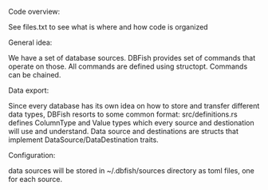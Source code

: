 Code overview:

See files.txt to see what is where and how code is organized

General idea:

We have a set of database sources.
DBFish provides set of commands that operate on those.
All commands are defined using structopt.
Commands can be chained.

Data export:

Since every database has its own idea on how to store and transfer different data types,
DBFish resorts to some common format: src/definitions.rs defines ColumnType and Value types
which every source and destionation will use and understand.
Data source and destinations are structs that implement DataSource/DataDestination traits.

Configuration:

data sources will be stored in ~/.dbfish/sources directory as toml files, one for each source.
